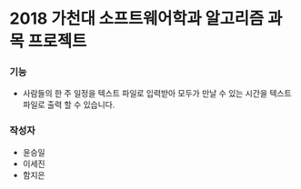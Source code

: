 # 2018 가천대 소프트웨어학과 알고리즘 과목 프로젝트

### 기능

- 사람들의 한 주 일정을 텍스트 파일로 입력받아 모두가 만날 수 있는 시간을 텍스트 파일로 출력 할 수 있습니다.


### 작성자

- 윤승일
- 이세진
- 함지은
